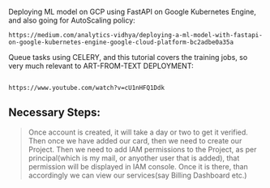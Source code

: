 


Deploying ML model on GCP using FastAPI on Google Kubernetes Engine, and also going for AutoScaling policy:
```
https://medium.com/analytics-vidhya/deploying-a-ml-model-with-fastapi-on-google-kubernetes-engine-google-cloud-platform-bc2adbe0a35a
```

Queue tasks using CELERY, and this tutorial covers the training jobs, so very much relevant to ART-FROM-TEXT DEPLOYMENT:
```

https://www.youtube.com/watch?v=cU1nHFQ1Ddk
```




## Necessary Steps:

> Once account is created, it will take a day or two to get it verified. Then once we have added our card, then we need to create our Project.
> Then we need to add IAM permissions to the Project, as per principal(which is my mail, or anyother user that is added), that permission will be displayed in IAM console. Once it is there, than accordingly we can view our services(say Billing Dashboard etc.)
